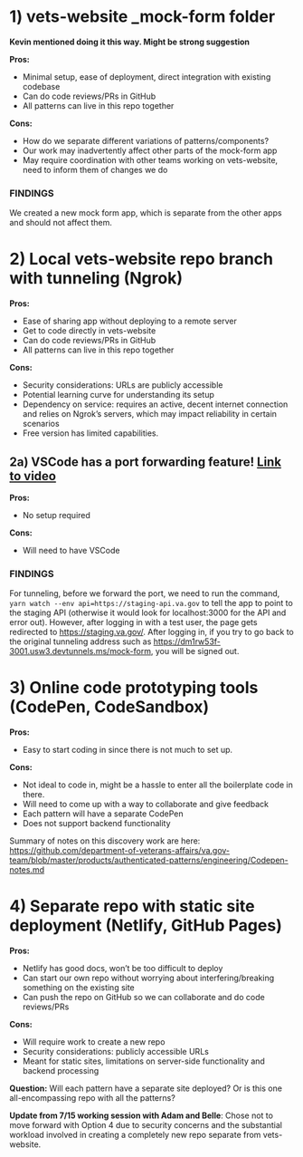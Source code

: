 # 1) vets-website _mock-form folder

**Kevin mentioned doing it this way. Might be strong suggestion**

**Pros:**
- Minimal setup, ease of deployment, direct integration with existing codebase
- Can do code reviews/PRs in GitHub
- All patterns can live in this repo together

**Cons:**
- How do we separate different variations of patterns/components?
- Our work may inadvertently affect other parts of the mock-form app
- May require coordination with other teams working on vets-website, need to inform them of changes we do

### **FINDINGS**

We created a new mock form app, which is separate from the other apps and should not affect them.

# 2) Local vets-website repo branch with tunneling (Ngrok)

**Pros:**
- Ease of sharing app without deploying to a remote server
- Get to code directly in vets-website
- Can do code reviews/PRs in GitHub
- All patterns can live in this repo together

**Cons:**
- Security considerations: URLs are publicly accessible 
- Potential learning curve for understanding its setup
- Dependency on service: requires an active, decent internet connection and relies on Ngrok’s servers, which may impact reliability in certain scenarios
- Free version has limited capabilities. 

## 2a) VSCode has a port forwarding feature! [Link to video](https://www.youtube.com/watch?v=Yigzm_ecs0c)

**Pros:**
- No setup required

**Cons:**
- Will need to have VSCode

### **FINDINGS**
For tunneling, before we forward the port, we need to run the command, `yarn watch --env api=https://staging-api.va.gov` to tell the app to point to the staging API (otherwise it would look for localhost:3000 for the API and error out). However, after logging in with a test user, the page gets redirected to https://staging.va.gov/. After logging in, if you try to go back to the original tunneling address such as https://dm1rw53f-3001.usw3.devtunnels.ms/mock-form, you will be signed out. 

# 3) Online code prototyping tools (CodePen, CodeSandbox)

**Pros:**
- Easy to start coding in since there is not much to set up.

**Cons:**
- Not ideal to code in, might be a hassle to enter all the boilerplate code in there.
- Will need to come up with a way to collaborate and give feedback
- Each pattern will have a separate CodePen
- Does not support backend functionality

Summary of notes on this discovery work are here: https://github.com/department-of-veterans-affairs/va.gov-team/blob/master/products/authenticated-patterns/engineering/Codepen-notes.md

# 4) Separate repo with static site deployment (Netlify, GitHub Pages)

**Pros:**
- Netlify has good docs, won’t be too difficult to deploy
- Can start our own repo without worrying about interfering/breaking something on the existing site
- Can push the repo on GitHub so we can collaborate and do code reviews/PRs

**Cons:**
- Will require work to create a new repo
- Security considerations: publicly accessible URLs
- Meant for static sites, limitations on server-side functionality and backend processing 

**Question:** Will each pattern have a separate site deployed? Or is this one all-encompassing repo with all the patterns?

**Update from 7/15 working session with Adam and Belle**: Chose not to move forward with Option 4 due to security concerns and the substantial workload involved in creating a completely new repo separate from vets-website.
